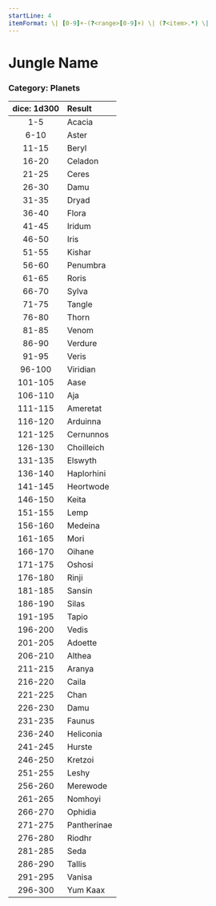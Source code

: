 ```yaml
---
startLine: 4
itemFormat: \| [0-9]+-(?<range>[0-9]+) \| (?<item>.*) \|
---
```

# Jungle Name
### Category: Planets

| dice: 1d300 | Result |
|:----:|:-------|
| 1-5 | Acacia |
| 6-10 | Aster |
| 11-15 | Beryl |
| 16-20 | Celadon |
| 21-25 | Ceres |
| 26-30 | Damu |
| 31-35 | Dryad |
| 36-40 | Flora |
| 41-45 | Iridum |
| 46-50 | Iris |
| 51-55 | Kishar |
| 56-60 | Penumbra |
| 61-65 | Roris |
| 66-70 | Sylva |
| 71-75 | Tangle |
| 76-80 | Thorn |
| 81-85 | Venom |
| 86-90 | Verdure |
| 91-95 | Veris |
| 96-100 | Viridian |
| 101-105 | Aase |
| 106-110 | Aja |
| 111-115 | Ameretat |
| 116-120 | Arduinna |
| 121-125 | Cernunnos |
| 126-130 | Choilleich |
| 131-135 | Elswyth |
| 136-140 | Haplorhini |
| 141-145 | Heortwode |
| 146-150 | Keita |
| 151-155 | Lemp |
| 156-160 | Medeina |
| 161-165 | Mori |
| 166-170 | Oihane |
| 171-175 | Oshosi |
| 176-180 | Rinji |
| 181-185 | Sansin |
| 186-190 | Silas |
| 191-195 | Tapio |
| 196-200 | Vedis |
| 201-205 | Adoette |
| 206-210 | Althea |
| 211-215 | Aranya |
| 216-220 | Caila |
| 221-225 | Chan |
| 226-230 | Damu |
| 231-235 | Faunus |
| 236-240 | Heliconia |
| 241-245 | Hurste |
| 246-250 | Kretzoi |
| 251-255 | Leshy |
| 256-260 | Merewode |
| 261-265 | Nomhoyi |
| 266-270 | Ophidia |
| 271-275 | Pantherinae |
| 276-280 | Riodhr |
| 281-285 | Seda |
| 286-290 | Tallis |
| 291-295 | Vanisa |
| 296-300 | Yum Kaax |